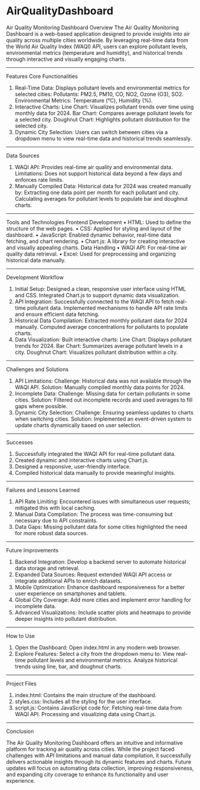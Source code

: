 # AirQualityDashboard
Air Quality Monitoring Dashboard
Overview
The Air Quality Monitoring Dashboard is a web-based application designed to provide insights into air quality across multiple cities worldwide. By leveraging real-time data from the World Air Quality Index (WAQI) API, users can explore pollutant levels, environmental metrics (temperature and humidity), and historical trends through interactive and visually engaging charts.
________________________________________
Features
Core Functionalities
1.	Real-Time Data:
Displays pollutant levels and environmental metrics for selected cities:
Pollutants: PM2.5, PM10, CO, NO2, Ozone (O3), SO2.
Environmental Metrics: Temperature (°C), Humidity (%).
3.	Interactive Charts:
Line Chart: Visualizes pollutant trends over time using monthly data for 2024.
Bar Chart: Compares average pollutant levels for a selected city.
Doughnut Chart: Highlights pollutant distribution for the selected city.
4.  Dynamic City Selection:
Users can switch between cities via a dropdown menu to view real-time data and historical trends seamlessly.
________________________________________
Data Sources
1.	WAQI API:
Provides real-time air quality and environmental data.
Limitations: Does not support historical data beyond a few days and enforces rate limits.
2.	Manually Compiled Data:
Historical data for 2024 was created manually by:
Extracting one data point per month for each pollutant and city.
Calculating averages for pollutant levels to populate bar and doughnut charts.
________________________________________
Tools and Technologies
Frontend Development
•	HTML: Used to define the structure of the web pages.
•	CSS: Applied for styling and layout of the dashboard.
•	JavaScript: Enabled dynamic behavior, real-time data fetching, and chart rendering.
•	Chart.js: A library for creating interactive and visually appealing charts.
Data Handling
•	WAQI API: For real-time air quality data retrieval.
•	Excel: Used for preprocessing and organizing historical data manually.
________________________________________
Development Workflow
1.	Initial Setup:
Designed a clean, responsive user interface using HTML and CSS.
Integrated Chart.js to support dynamic data visualization.
2.	API Integration:
Successfully connected to the WAQI API to fetch real-time pollutant data.
Implemented mechanisms to handle API rate limits and ensure efficient data fetching.
3.	Historical Data Compilation:
Extracted monthly pollutant data for 2024 manually.
Computed average concentrations for pollutants to populate charts.
4.	Data Visualization:
Built interactive charts:
Line Chart: Displays pollutant trends for 2024.
Bar Chart: Summarizes average pollutant levels in a city.
Doughnut Chart: Visualizes pollutant distribution within a city.
________________________________________
Challenges and Solutions
1.	API Limitations:
Challenge: Historical data was not available through the WAQI API.
Solution: Manually compiled monthly data points for 2024.
2.	Incomplete Data:
Challenge: Missing data for certain pollutants in some cities.
Solution: Filtered out incomplete records and used averages to fill gaps where possible.
3.	Dynamic City Selection:
Challenge: Ensuring seamless updates to charts when switching cities.
Solution: Implemented an event-driven system to update charts dynamically based on user selection.
________________________________________
Successes
1.	Successfully integrated the WAQI API for real-time pollutant data.
2.	Created dynamic and interactive charts using Chart.js.
3.	Designed a responsive, user-friendly interface.
4.	Compiled historical data manually to provide meaningful insights.
________________________________________
Failures and Lessons Learned
1.	API Rate Limiting: Encountered issues with simultaneous user requests; mitigated this with local caching.
2.	Manual Data Compilation: The process was time-consuming but necessary due to API constraints.
3.	Data Gaps: Missing pollutant data for some cities highlighted the need for more robust data sources.
________________________________________
Future Improvements
1.	Backend Integration:
Develop a backend server to automate historical data storage and retrieval.
2.	Expanded Data Sources:
Request extended WAQI API access or integrate additional APIs to enrich datasets.
3.	Mobile Optimization:
Enhance dashboard responsiveness for a better user experience on smartphones and tablets.
4.	Global City Coverage:
Add more cities and implement error handling for incomplete data.
5.	Advanced Visualizations:
Include scatter plots and heatmaps to provide deeper insights into pollutant distribution.
________________________________________
How to Use
1.	Open the Dashboard:
Open index.html in any modern web browser.
2.	Explore Features:
Select a city from the dropdown menu to:
View real-time pollutant levels and environmental metrics.
Analyze historical trends using line, bar, and doughnut charts.
________________________________________
Project Files
1.	index.html: Contains the main structure of the dashboard.
2.	styles.css: Includes all the styling for the user interface.
3.	script.js: Contains JavaScript code for:
Fetching real-time data from WAQI API.
Processing and visualizing data using Chart.js.
________________________________________
Conclusion

The Air Quality Monitoring Dashboard offers an intuitive and informative platform for tracking air quality across cities. While the project faced challenges with API limitations and manual data compilation, it successfully delivers actionable insights through its dynamic features and charts. Future updates will focus on automating data collection, improving responsiveness, and expanding city coverage to enhance its functionality and user experience.

